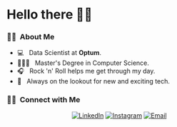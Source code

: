<h1>Hello there 🙋‍♂️</h1>

<h3>👨‍💻 &nbsp;About Me </h3>

- 💻 &nbsp; Data Scientist at **Optum**.
- 👨🏻‍🎓 &nbsp; Master's Degree in Computer Science. 
- 🎧 &nbsp; Rock 'n' Roll helps me get through my day.
- 🔎 &nbsp; Always on the lookout for new and exciting tech.

<h3> 🤝🏻 &nbsp;Connect with Me </h3>

<p align="center">
<a href="https://www.linkedin.com/in/raj3717"><img alt="LinkedIn" src="https://img.shields.io/badge/LinkedIn-Raj%20Krishan-blue?style=flat-square&logo=linkedin"></a>
<a href="https://www.instagram.com/raj_taki"><img alt="Instagram" src="https://img.shields.io/badge/Instagram-raj_taki-blue?style=flat-square&logo=instagram"></a>
<a href="mailto:rajkrishan13@gmail.com"><img alt="Email" src="https://img.shields.io/badge/Email-rajkrishan13@gmail.com-blue?style=flat-square&logo=gmail"></a>
</p>
